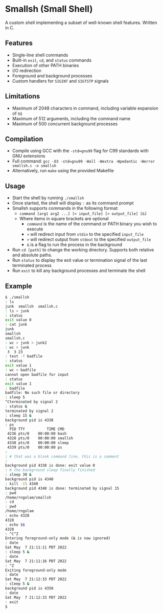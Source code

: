# Smallsh (Small Shell)
A custom shell implementing a subset of well-known shell features. Written in C.

## Features
- Single-line shell commands
- Built-in `exit`, `cd`, and `status` commands
- Execution of other PATH binaries
- I/O redirection
- Foreground and background processes
- Custom handlers for `SIGINT` and `SIGTSTP` signals

## Limitations
- Maximum of 2048 characters in command, including variable expansion of `$$`
- Maximum of 512 arguments, including the command name
- Maximum of 500 concurrent background processes

## Compilation
- Compile using GCC with the `-std=gnu99` flag for C99 standards with GNU extensions
- Full command: `gcc -O3 -std=gnu99 -Wall -Wextra -Wpedantic -Werror smallsh.c -o smallsh`
- Alternatively, run `make` using the provided Makefile

## Usage
- Start the shell by running `./smallsh`
- Once started, the shell will display `:` as its command prompt
- Smallsh supports commands in the following format:
  - `command [arg1 arg2 ...] [< input_file] [> output_file] [&]`
  - Where items in square brackets are optional
    - `command` is the name of the command or PATH binary you wish to execute
    - `<` will redirect input from `stdin` to the specified `input_file`
    - `>` will redirect output from `stdout` to the specified `output_file`
    - `&` is a flag to run the process in the background
- Run `cd [path]` to change the working directory. Supports both relative and absolute paths.
- Run `status` to display the exit value or termination signal of the last terminated process
- Run `exit` to kill any background processes and terminate the shell

## Example
```bash
$ ./smallsh
: ls
junk  smallsh  smallsh.c
: ls > junk
: status
exit value 0
: cat junk
junk
smallsh
smallsh.c
: wc < junk > junk2
: wc < junk
 3  3 23
: test -f badfile
: status
exit value 1
: wc < badfile
cannot open badfile for input
: status
exit value 1
: badfile
badfile: No such file or directory
: sleep 5
^Cterminated by signal 2
: status &
terminated by signal 2
: sleep 15 &
background pid is 4338
: ps
  PID TTY          TIME CMD
 4236 pts/0    00:00:00 bash
 4328 pts/0    00:00:00 smallsh
 4338 pts/0    00:00:00 sleep
 4339 pts/0    00:00:00 ps
:
: # that was a blank command line, this is a comment
:
background pid 4338 is done: exit value 0
: # the background sleep finally finished
: sleep 30 &
background pid is 4340
: kill -15 4340
background pid 4340 is done: terminated by signal 15
: pwd
/home/rngolam/smallsh
: cd
: pwd
/home/rngolam
: echo 4328
4328
: echo $$
4328
: ^C^Z
Entering foreground-only mode (& is now ignored)
: date
Sat May  7 21:11:11 PDT 2022
: sleep 5 &
: date
Sat May  7 21:11:16 PDT 2022
: ^Z
Exiting foreground-only mode
: date
Sat May  7 21:12:33 PDT 2022
: sleep 5 &
background pid is 4350
: date
Sat May  7 21:12:33 PDT 2022
: exit
$ 
```
